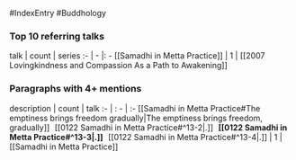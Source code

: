 #IndexEntry #Buddhology

### Top 10 referring talks
talk | count | series
:- | - |: -
[[Samadhi in Metta Practice]] | 1 | [[2007 Lovingkindness and Compassion As a Path to Awakening]]

### Paragraphs with 4+ mentions
description | count | talk
:- | : - | :-
[[Samadhi in Metta Practice#The emptiness brings freedom gradually\|The emptiness brings freedom, gradually]] &nbsp;&nbsp;[[0122 Samadhi in Metta Practice#^13-2\|.]] &nbsp; **[[0122 Samadhi in Metta Practice#^13-3\|.]]** &nbsp; [[0122 Samadhi in Metta Practice#^13-4\|.]] | 1 | [[Samadhi in Metta Practice]]

